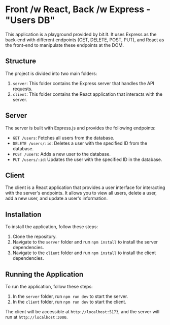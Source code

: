 # Front /w React, Back /w Express - "Users DB"

This application is a playground provided by bit.lt. It uses Express as the back-end with different endpoints (GET, DELETE, POST, PUT), and React as the front-end to manipulate these endpoints at the DOM.

## Structure

The project is divided into two main folders:

1. `server`: This folder contains the Express server that handles the API requests.
2. `client`: This folder contains the React application that interacts with the server.

## Server

The server is built with Express.js and provides the following endpoints:

-  `GET /users`: Fetches all users from the database.
-  `DELETE /users/:id`: Deletes a user with the specified ID from the database.
-  `POST /users`: Adds a new user to the database.
-  `PUT /users/:id`: Updates the user with the specified ID in the database.

## Client

The client is a React application that provides a user interface for interacting with the server's endpoints. It allows you to view all users, delete a user, add a new user, and update a user's information.

## Installation

To install the application, follow these steps:

1. Clone the repository.
2. Navigate to the `server` folder and run `npm install` to install the server dependencies.
3. Navigate to the `client` folder and run `npm install` to install the client dependencies.

## Running the Application

To run the application, follow these steps:

1. In the `server` folder, run `npm run dev` to start the server.
2. In the `client` folder, run `npm run dev` to start the client.

The client will be accessible at `http://localhost:5173`, and the server will run at `http://localhost:3000`.
